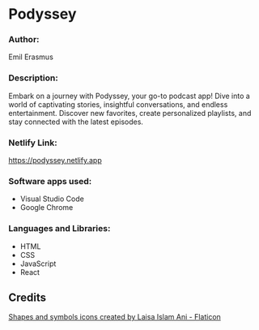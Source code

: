 # Podyssey

### Author:
Emil Erasmus

### Description:
Embark on a journey with Podyssey, your go-to podcast app! Dive into a world of captivating stories, insightful conversations, and endless entertainment. Discover new favorites, create personalized playlists, and stay connected with the latest episodes.

### Netlify Link:
https://podyssey.netlify.app

### Software apps used: 
- Visual Studio Code 
- Google Chrome

### Languages and Libraries:
- HTML
- CSS
- JavaScript
- React

## Credits
<a href="https://www.flaticon.com/free-icons/shapes-and-symbols" title="shapes and symbols icons">Shapes and symbols icons created by Laisa Islam Ani - Flaticon</a>
